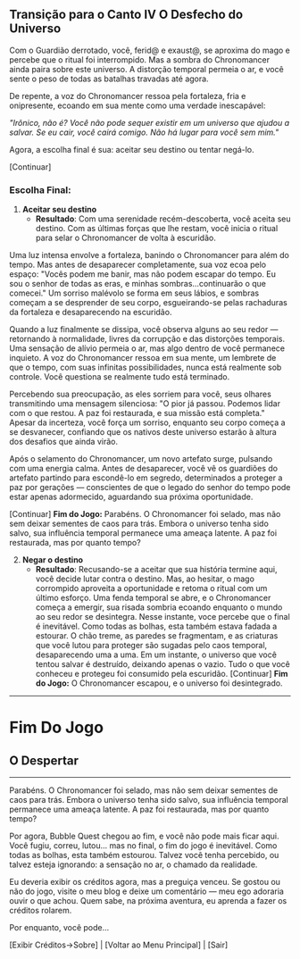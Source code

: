 ## Transição para o Canto IV O Desfecho do Universo

Com o Guardião derrotado, você, ferid@ e exaust@, se aproxima do mago e percebe que o ritual foi interrompido. Mas a sombra do Chronomancer ainda paira sobre este universo. A distorção temporal permeia o ar, e você sente o peso de todas as batalhas travadas até agora.

De repente, a voz do Chronomancer ressoa pela fortaleza, fria e onipresente, ecoando em sua mente como uma verdade inescapável:

*"Irônico, não é? Você não pode sequer existir em um universo que ajudou a salvar. Se eu cair, você cairá comigo. Não há lugar para você sem mim."*

Agora, a escolha final é sua: aceitar seu destino ou tentar negá-lo.

[Continuar]

### Escolha Final: 

1. **Aceitar seu destino**
   - **Resultado**: Com uma serenidade recém-descoberta, você aceita seu destino. Com as últimas forças que lhe restam, você inicia o ritual para selar o Chronomancer de volta à escuridão. 

Uma luz intensa envolve a fortaleza, banindo o Chronomancer para além do tempo. Mas antes de desaparecer completamente, sua voz ecoa pelo espaço: "Vocês podem me banir, mas não podem escapar do tempo. Eu sou o senhor de todas as eras, e minhas sombras...continuarão o que comecei." Um sorriso malévolo se forma em seus lábios, e sombras começam a se desprender de seu corpo, esgueirando-se pelas rachaduras da fortaleza e desaparecendo na escuridão.

Quando a luz finalmente se dissipa, você observa alguns ao seu redor — retornando à normalidade, livres da corrupção e das distorções temporais. Uma sensação de alívio permeia o ar, mas algo dentro de você permanece inquieto. A voz do Chronomancer ressoa em sua mente, um lembrete de que o tempo, com suas infinitas possibilidades, nunca está realmente sob controle. Você questiona se realmente tudo está terminado.

Percebendo sua preocupação, as eles sorriem para você, seus olhares transmitindo uma mensagem silenciosa: "O pior já passou. Podemos lidar com o que restou. A paz foi restaurada, e sua missão está completa." Apesar da incerteza, você força um sorriso, enquanto seu corpo começa a se desvanecer, confiando que os nativos deste universo estarão à altura dos desafios que ainda virão.

Após o selamento do Chronomancer, um novo artefato surge, pulsando com uma energia calma. Antes de desaparecer, você vê os guardiões do artefato partindo para escondê-lo em segredo, determinados a proteger a paz por gerações — conscientes de que o legado do senhor do tempo pode estar apenas adormecido, aguardando sua próxima oportunidade.

[Continuar]
   **Fim do Jogo:** Parabéns. O Chronomancer foi selado, mas não sem deixar sementes de caos para trás. Embora o universo tenha sido salvo, sua influência temporal permanece uma ameaça latente. A paz foi restaurada, mas por quanto tempo?

2. **Negar o destino**
   - **Resultado**: Recusando-se a aceitar que sua história termine aqui, você decide lutar contra o destino. Mas, ao hesitar, o mago corrompido aproveita a oportunidade e retoma o ritual com um último esforço. Uma fenda temporal se abre, e o Chronomancer começa a emergir, sua risada sombria ecoando enquanto o mundo ao seu redor se desintegra. Nesse instante, voce percebe que o final é inevitável. Como todas as bolhas, esta também estava fadada a estourar. O chão treme, as paredes se fragmentam, e as criaturas que você lutou para proteger são sugadas pelo caos temporal, desaparecendo uma a uma. Em um instante, o universo que você tentou salvar é destruído, deixando apenas o vazio. Tudo o que você conheceu e protegeu foi consumido pela escuridão.
[Continuar]
   **Fim do Jogo:** O Chronomancer escapou, e o universo foi desintegrado.

---
# Fim Do Jogo
## O Despertar
---
   
Parabéns. O Chronomancer foi selado, mas não sem deixar sementes de caos para trás. Embora o universo tenha sido salvo, sua influência temporal permanece uma ameaça latente. A paz foi restaurada, mas por quanto tempo?

Por agora, Bubble Quest chegou ao fim, e você não pode mais ficar aqui. Você fugiu, correu, lutou... mas no final, o fim do jogo é inevitável. Como todas as bolhas, esta também estourou. Talvez você tenha percebido, ou talvez esteja ignorando: a sensação no ar, o chamado da realidade.

Eu deveria exibir os créditos agora, mas a preguiça venceu. Se gostou ou não do jogo, visite o meu blog e deixe um comentário — meu ego adoraria ouvir o que achou. Quem sabe, na próxima aventura, eu aprenda a fazer os créditos rolarem.

Por enquanto, você pode...

[Exibir Créditos->Sobre] | [Voltar ao Menu Principal] | [Sair]



